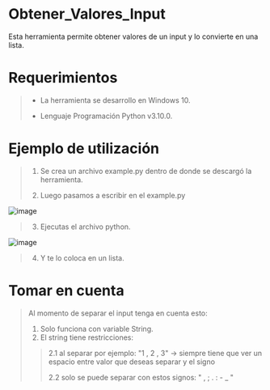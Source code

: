 # Obtener_Valores_Input

Esta herramienta permite obtener valores de un input y lo convierte en una lista.

# Requerimientos

> - La herramienta se desarrollo en Windows 10.
> 
> - Lenguaje Programación Python v3.10.0.

# Ejemplo de utilización

> 1. Se crea un archivo example.py dentro de donde se descargó la herramienta.
>
> 2. Luego pasamos a escribir en el example.py
> 
![image](https://user-images.githubusercontent.com/91709827/168179273-a175e681-0a7e-44f5-b4e6-a5e2f8c0e82c.png)

> 3. Ejecutas el archivo python. 
> 
![image](https://user-images.githubusercontent.com/91709827/168180462-efb3101e-ac9b-4c70-a1e8-fbdfc67c48ef.png)

> 4. Y te lo coloca en un lista.
> 
# Tomar en cuenta

> Al momento de separar el input tenga en cuenta esto:
> 1. Solo funciona con variable String.
> 2. El string tiene restricciones:
>> 2.1 al separar por ejemplo: "1 , 2 , 3" -> siempre tiene que ver un espacio entre valor que deseas separar y el signo
>> 
>> 2.2 solo se puede separar con estos signos: " , ; . : - _ "
>> 
